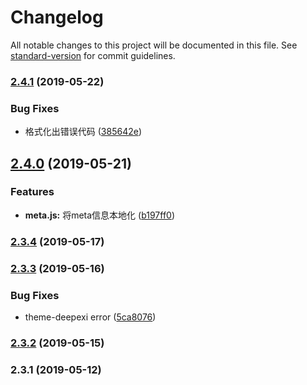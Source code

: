 # Changelog

All notable changes to this project will be documented in this file. See [standard-version](https://github.com/conventional-changelog/standard-version) for commit guidelines.

### [2.4.1](https://github.com/levy9527/nuxt-element-dashboard/compare/v2.4.0...v2.4.1) (2019-05-22)


### Bug Fixes

* 格式化出错误代码 ([385642e](https://github.com/levy9527/nuxt-element-dashboard/commit/385642e))



## [2.4.0](https://github.com/levy9527/nuxt-element-dashboard/compare/v2.3.4...v2.4.0) (2019-05-21)


### Features

* **meta.js:** 将meta信息本地化  ([b197ff0](https://github.com/levy9527/nuxt-element-dashboard/commit/b197ff0))



### [2.3.4](https://github.com/levy9527/nuxt-element-dashboard/compare/v2.3.3...v2.3.4) (2019-05-17)



### [2.3.3](https://github.com/levy9527/nuxt-element-dashboard/compare/v2.3.2...v2.3.3) (2019-05-16)


### Bug Fixes

* theme-deepexi error ([5ca8076](https://github.com/levy9527/nuxt-element-dashboard/commit/5ca8076))



### [2.3.2](https://github.com/levy9527/nuxt-element-dashboard/compare/v2.3.1...v2.3.2) (2019-05-15)



### 2.3.1 (2019-05-12)
